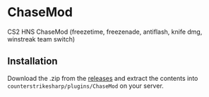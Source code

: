 # ChaseMod
CS2 HNS ChaseMod (freezetime, freezenade, antiflash, knife dmg, winstreak team switch)

## Installation
Download the .zip from the [releases](https://github.com/ipsvn/ChaseMod/releases) and extract the contents into `counterstrikesharp/plugins/ChaseMod` on your server.
